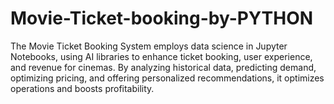 # Movie-Ticket-booking-by-PYTHON
The Movie Ticket Booking System employs data science in Jupyter Notebooks, using AI libraries to enhance ticket booking, user experience, and revenue for cinemas. By analyzing historical data, predicting demand, optimizing pricing, and offering personalized recommendations, it optimizes operations and boosts profitability.
